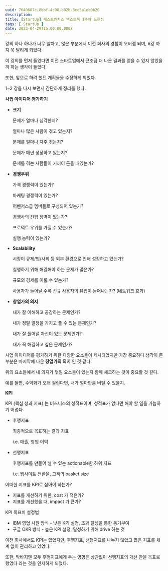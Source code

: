 ```yaml
---
uuid: 7640687c-8bbf-4c98-b02b-3cc5a1eb0b20
description: 
title: [StartUp] 패스트벤처스 텍스트북 1주차 느낀점
tags: [ StartUp ]
date: 2023-04-29T15:00:00.000Z
---
```









강의 하나 하나가 너무 알차고, 많은 부분에서 이전 회사의 경험이 오버랩 되며, 6강 까지 쭉 달리게 되었다.

이 강의를 먼저 들었다면 이전 스타트업에서 근조금 더 나은 결과를 얻을 수 있지 않았을까 하는 생각이 들었다.

또한, 앞으로 하려 했던 계획들을 수정하게 되었다.

1~2 강을 다시 보면서 간단하게 정리를 했다.

**사업 아이디어 평가하기**

- **크기**
    
    문제가 얼마나 심각한지?
    
    얼마나 많은 사람이 겪고 있는지?
    
    문제를 얼마나 자주 겪는지?
    
    문제가 매년 성장하고 있는지?
    
    문제를 겪는 사람들이 기꺼이 돈을 내겠는가?
    
- **경쟁우위**
    
    가격 경쟁력이 있는가?
    
    마케팅 경쟁력이 있는가?
    
    어벤저스급 멤버들로 구성되어 있는가?
    
    경쟁사의 진입 장벽이 있는가?
    
    프로덕트 우위를 가질 수 있는가?
    
    실행 능력이 있는가?
    
- **Scalability**
    
    시장이 규제/법/사회 등 외부 환경으로 인해 성장하고 있는가?
    
    실행하기 위해 해결해야 하는 문제가 많은가?
    
    규모의 경제를 이룰 수 있는가?
    
    사용자가 늘어날 수록 신규 사용자의 유입이 늘어나는가? (네트워크 효과)
    
- **창업가의 의지**
    
    내가 잘 이해하고 공감하는 문제인가?
    
    내가 정말 열정을 가지고 풀 수 있는 문제인가?
    
    내가 잘 풀어낼 자신이 있는 문제인가?
    
    내가 꼭 해결하고 싶은 문제인가?
    

사업 아이디어를 평가하기 위한 다양한 요소들이 제시되었지만 가장 중요하다 생각이 든 부분은 마지막에 나온 **창업가의 의지** 인 것 같다.

위의 요소들에서  내 의지가 꺾일 요소들이 있는지 함께 체크하는 것이 중요할 것 같다.

예를 들면, 수익화가 오래 걸린다면, 내가 얼마만큼 버틸 수 있을지.

**KPI**

KPI (핵심 성과 지표) 는 비즈니스의 성적표이며, 성적표가 없다면 해야 할 일을 가늠하기 어렵다.

- 후행지표
    
    최종적으로 목표하는 결과 지표
    
    i.e. 매출, 영업 이익
    
- 선행지표
    
    후행지표를 만들어 낼 수 있는 actionable한 하위 지표
    
    i.e. 웹사이트 전환율, 고객의 basket size
    

어떠한 지표를 KPI로 삼아야 하는가?

- 지표를 개선하기 위한, cost 가 적은가?
- 지표를 개선했을 때, impact 가 큰가?

KPI 목표치 설정법

- IBM 영업 사원 방식 - 낮은 KPI 설정, 초과 달성을 통한 동기부여
- 구글 OKR 방식 - 높은 KPI 설정, 달성하기 위해 drive 하는 것

이전 회사에서도 KPI는 있었지만, 후행지표, 선행지표를 나누지 않았고 많은 지표를 체계 없이 관리하고 있었다.

또한, 막바지엔 모두 후행지표에게 주는 영향은 상관없이 선행지표의 개선 만을 목표로 했었다 라는 것을 인지하게 되었다.